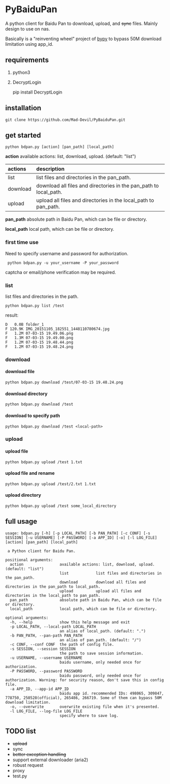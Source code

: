 # PyBaiduPan
A python client for Baidu Pan to download, upload, and ~~sync~~ files.  Mainly design to use on nas.

Basically is a "reinventing wheel" project of [bypy](https://github.com/houtianze/bypy) to bypass 50M download limitation using app_id.
## requirements
1. python3
2. DecryptLogin


    pip install DecryptLogin
## installation
    git clone https://github.com/Mad-Devil/PyBaiduPan.git
## get started
    python bdpan.py [action] [pan_path] [local_path]
**action** available actions: list, download, upload. (default: "list")

|  actions     |                   description                  |
| :----------- | :--------------------------------------------- |
| list         | list files and directories in the pan_path. |
| download     | download all files and directories in the pan_path to local_path. |
| upload       | upload all files and directories in the local_path to pan_path. |

**pan_path** absolute path in Baidu Pan, which can be file or directory.

**local_path** local path, which can be file or directory.
### first time use
Need to specify username and password for authorization.

     python bdpan.py -u your_username -P your_password
captcha or email/phone verification may be required.
### list
list files and directories in the path.

    python bdpan.py list /test
result:

    D   0.0B folder_1
    F 120.9K IMG_20151105_182551_1448110780674.jpg
    F   1.2M 07-03-15 19.49.06.png
    F   1.3M 07-03-15 19.49.00.png
    F   1.2M 07-03-15 19.48.44.png
    F   1.2M 07-03-15 19.48.24.png

### download
#### download file
    python bdpan.py download /test/07-03-15 19.48.24.png
#### download directory
    python bdpan.py download /test
#### download to specify path
    python bdpan.py download /test <local-path>
### upload
#### upload file
    python bdpan.py upload /test 1.txt
#### upload file and rename
    python bdpan.py upload /test/2.txt 1.txt
#### upload directory
    python bdpan.py upload /test some_local_directory
## full usage
    usage: bdpan.py [-h] [-p LOCAL_PATH] [-b PAN_PATH] [-c CONF] [-s SESSION] [-u USERNAME] [-P PASSWORD] [-a APP_ID] [-o] [-l LOG_FILE] [action] [pan_path] [local_path]
    
     a Python client for Baidu Pan.
    
    positional arguments:
      action                available actions: list, download, upload. (default: "list")
                            list            list files and directories in the pan_path.
                            download        download all files and directories in the pan_path to local_path.
                            upload          upload all files and directories in the local_path to pan_path.
      pan_path              absolute path in Baidu Pan, which can be file or directory.
      local_path            local path, which can be file or directory.
    
    optional arguments:
      -h, --help            show this help message and exit
      -p LOCAL_PATH, --local-path LOCAL_PATH
                            an alias of local_path. (default: ".")
      -b PAN_PATH, --pan-path PAN_PATH
                            an alias of pan_path. (default: "/")
      -c CONF, --conf CONF  the path of config file.
      -s SESSION, --session SESSION
                            the path to save session information.
      -u USERNAME, --username USERNAME
                            baidu username, only needed once for authorization.
      -P PASSWORD, --password PASSWORD
                            baidu password, only needed once for authorization. Warning: for security reason, don't save this in config file.
      -a APP_ID, --app-id APP_ID
                            baidu app id. recommended IDs: 498065, 309847, 778750, 250528(official), 265486, 266719. Some of them can bypass 50M download limitation.
      -o, --overwrite       overwrite existing file when it's presented.
      -l LOG_FILE, --log-file LOG_FILE
                            specify where to save log.
## TODO list
+ ~~upload~~
+ sync
+ ~~better exception handling~~
+ support external downloader (aria2)
+ robust request
+ proxy
+ test.py
